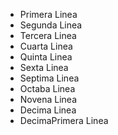 - Primera Linea
- Segunda Linea
- Tercera Linea
- Cuarta Linea
- Quinta Linea
- Sexta Linea
- Septima Linea
- Octaba Linea
- Novena Linea
- Decima Linea
- DecimaPrimera Linea